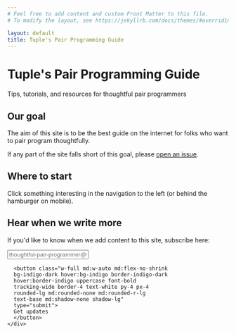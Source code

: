 ```yaml
---
# Feel free to add content and custom Front Matter to this file.
# To modify the layout, see https://jekyllrb.com/docs/themes/#overriding-theme-defaults

layout: default
title: Tuple's Pair Programming Guide
---
```


# Tuple's Pair Programming Guide

<p class="text-lg">Tips, tutorials, and resources for thoughtful pair programmers</p>

<div class="border-t-4 border-indigo-dark w-24 mt-4 mb-8"></div>

## Our goal

The aim of this site is to be the best guide on the internet for folks who want to pair program thoughtfully.

If any part of the site falls short of this goal, please [open an issue](https://github.com/tupleapp/pair-programming-guide/issues/new). 

## Where to start

Click something interesting in the navigation to the left (or behind the hamburger on mobile).

## Hear when we write more

If you'd like to know when we add content to this site, subscribe here:

<div class="mt-8">
  <form action="https://www.getdrip.com/forms/575249342/submissions" method="post" data-drip-embedded-form="575249342">
    <div class="block md:flex items-center rounded-lg shadow-none md:shadow-lg bg-grey-lightest">
      <input class="outline-none bg-grey-lightest w-full
      rounded-lg md:rounded-none md:rounded-l-lg
      text-grey-darkest py-4 px-4 leading-tight
      md:shadow-none shadow-lg mb-6 md:mb-0"
      type="email"
      placeholder="thoughtful-pair-programmer@work.com"
      aria-label="Email address entry" name="fields[email]"
      autocomplete="email">

      <button class="w-full md:w-auto md:flex-no-shrink
      bg-indigo-dark hover:bg-indigo border-indigo-dark
      hover:border-indigo uppercase font-bold
      tracking-wide border-4 text-white py-4 px-4
      rounded-lg md:rounded-none md:rounded-r-lg
      text-base md:shadow-none shadow-lg" 
      type="submit">
      Get updates
      </button>
    </div>
  </form>
</div>
